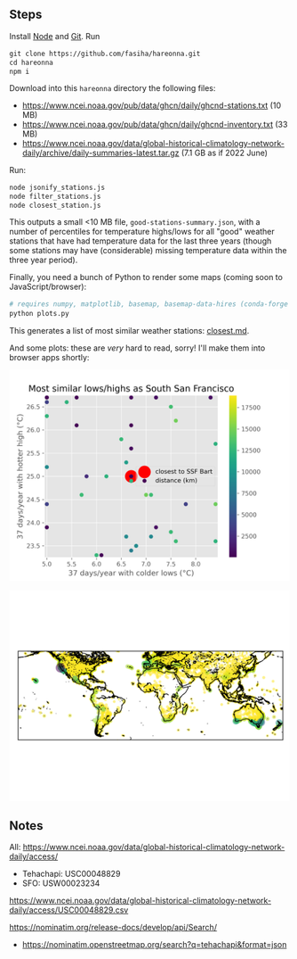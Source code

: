 ## Steps
Install [Node](https://nodejs.org) and [Git](https://git-scm.com). Run
```
git clone https://github.com/fasiha/hareonna.git
cd hareonna
npm i
```

Download into this `hareonna` directory the following files:
- https://www.ncei.noaa.gov/pub/data/ghcn/daily/ghcnd-stations.txt (10 MB)
- https://www.ncei.noaa.gov/pub/data/ghcn/daily/ghcnd-inventory.txt (33 MB)
- https://www.ncei.noaa.gov/data/global-historical-climatology-network-daily/archive/daily-summaries-latest.tar.gz (7.1 GB as if 2022 June)

Run:
```
node jsonify_stations.js
node filter_stations.js
node closest_station.js
```
This outputs a small <10 MB file, `good-stations-summary.json`, with a number of percentiles for temperature highs/lows for all "good" weather stations that have had temperature data for the last three years (though some stations may have (considerable) missing temperature data within the three year period).

Finally, you need a bunch of Python to render some maps (coming soon to JavaScript/browser):
```bash
# requires numpy, matplotlib, basemap, basemap-data-hires (conda-forge package)
python plots.py
```

This generates a list of most similar weather stations: [closest.md](./closest.md).

And some plots: these are *very* hard to read, sorry! I'll make them into browser apps shortly:

![Zoomed in temperatures](./zoom.png)

![Map](./map.png)

## Notes

All: https://www.ncei.noaa.gov/data/global-historical-climatology-network-daily/access/


- Tehachapi: USC00048829
- SFO: USW00023234

https://www.ncei.noaa.gov/data/global-historical-climatology-network-daily/access/USC00048829.csv

https://nominatim.org/release-docs/develop/api/Search/
- https://nominatim.openstreetmap.org/search?q=tehachapi&format=json